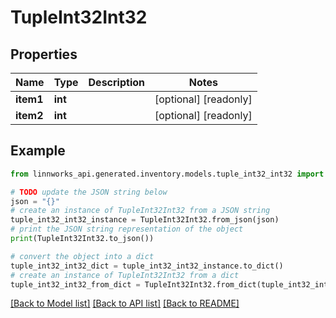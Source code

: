 # TupleInt32Int32


## Properties

Name | Type | Description | Notes
------------ | ------------- | ------------- | -------------
**item1** | **int** |  | [optional] [readonly] 
**item2** | **int** |  | [optional] [readonly] 

## Example

```python
from linnworks_api.generated.inventory.models.tuple_int32_int32 import TupleInt32Int32

# TODO update the JSON string below
json = "{}"
# create an instance of TupleInt32Int32 from a JSON string
tuple_int32_int32_instance = TupleInt32Int32.from_json(json)
# print the JSON string representation of the object
print(TupleInt32Int32.to_json())

# convert the object into a dict
tuple_int32_int32_dict = tuple_int32_int32_instance.to_dict()
# create an instance of TupleInt32Int32 from a dict
tuple_int32_int32_from_dict = TupleInt32Int32.from_dict(tuple_int32_int32_dict)
```
[[Back to Model list]](../README.md#documentation-for-models) [[Back to API list]](../README.md#documentation-for-api-endpoints) [[Back to README]](../README.md)


